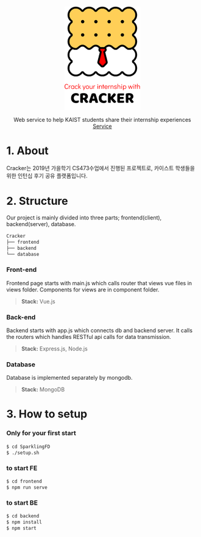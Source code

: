 <p align="center">
  <a href="http://52.78.227.11:8080/">
    <img src="cracker logo.svg" width="200"/>
  </a>
  <p align="center">
    Web service to help KAIST students share their internship experiences
    <br />
    <a href="http://52.78.227.11:8080/">
      Service
    </a>
  </p>
</p>

# 1. About
Cracker는 2019년 가을학기 CS473수업에서 진행된 프로젝트로, 카이스트 학생들을 위한 인턴십 후기 공유 플랫폼입니다. 
# 2. Structure
Our project is mainly divided into three parts; frontend(client), backend(server), database.
```
Cracker
├── frontend
├── backend
└── database
```
### Front-end
Frontend page starts with main.js which calls router that views vue files in views folder. Components for views are in component folder.
> **Stack:** Vue.js
### Back-end
Backend starts with app.js which connects db and backend server. It calls the routers which handles RESTful api calls for data transmission.
> **Stack:** Express.js, Node.js
### Database
Database is implemented separately by mongodb.
> **Stack:** MongoDB

# 3. How to setup
### Only for your first start
```
$ cd SparklingFD
$ ./setup.sh
```
### to start FE
```
$ cd frontend
$ npm run serve
```
### to start BE
```
$ cd backend 
$ npm install 
$ npm start
```

